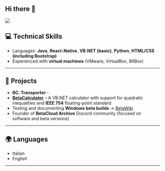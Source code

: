 ## Hi there 👋

<p>
  <a href="https://github.com/DenverCoder1/readme-typing-svg"><img src="https://readme-typing-svg.herokuapp.com?&font=IBM+Plex+Sans&color=abcdef&size=20&lines=Welcome+to+my+GitHub+Profile!;I'm+a+frontend+and+backend+webdeveloper+who's+making+useful+apps+for+your+purpose" /></a>
</p>

## 💻 Technical Skills

- Languages: **Java**, **React-Native**, **VB.NET (basic)**, **Python**, **HTML/CSS (including Bootstrap)**
- Experienced with **virtual machines** (VMware, VirtualBox, 86Box)

---

## 🚀 Projects

- **BC. Transporter** - 
- [**BetaCalculator**](https://github.com/Rixolino/BetaCalculator) – A VB.NET calculator with support for quadratic inequalities and **IEEE 754** floating-point standard
- Testing and documenting **Windows beta builds** → [BetaWiki](https://betawiki.net/wiki/User:RixolinoVM/Tested_Builds)
- Founder of **BetaCloud Archive** Discord community (focused on software and beta versions)

---

## 🌍 Languages

- Italian 
- English

---

